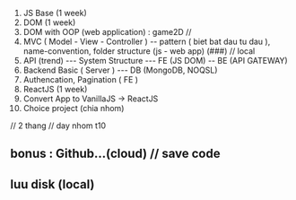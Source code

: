 1. JS Base (1 week)
2. DOM (1 week)
3. DOM with OOP (web application) : game2D // 
4. MVC ( Model - View - Controller ) -- pattern ( biet bat dau tu dau ), name-convention, folder structure (js - web app) (###) // local
5. API (trend) --- System Structure --- FE (JS DOM) -- BE (API GATEWAY)
6. Backend Basic ( Server ) --- DB (MongoDB, NOQSL)
7. Authencation, Pagination ( FE )
8. ReactJS (1 week)
9. Convert App to VanillaJS -> ReactJS
10. Choice project (chia nhom)

// 2 thang // day nhom t10
## bonus : Github...(cloud) // save code
## luu disk (local)
